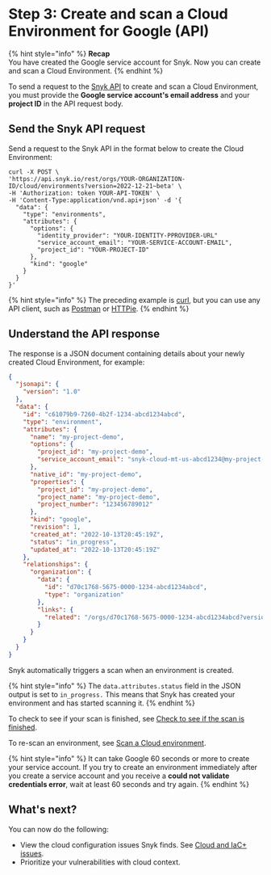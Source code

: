 # Step 3: Create and scan a Cloud Environment for Google (API)

{% hint style="info" %}
**Recap**\
You have created the Google service account for Snyk. Now you can create and scan a Cloud Environment.
{% endhint %}

To send a request to the [Snyk API](https://apidocs.snyk.io/?version=2022-12-21%7Ebeta#post-/orgs/-org\_id-/cloud/environments) to create and scan a Cloud Environment, you must provide the **Google service account's email address** and your **project ID** in the API request body.

## Send the Snyk API request

Send a request to the Snyk API in the format below to create the Cloud Environment:

```
curl -X POST \
'https://api.snyk.io/rest/orgs/YOUR-ORGANIZATION-ID/cloud/environments?version=2022-12-21~beta' \
-H 'Authorization: token YOUR-API-TOKEN' \
-H 'Content-Type:application/vnd.api+json' -d '{
  "data": {
    "type": "environments",
    "attributes": {
      "options": {
        "identity_provider": "YOUR-IDENTITY-PPROVIDER-URL"
        "service_account_email": "YOUR-SERVICE-ACCOUNT-EMAIL",
        "project_id": "YOUR-PROJECT-ID"
      },
      "kind": "google"
    }
  }
}'
```

{% hint style="info" %}
The preceding example is [curl](https://curl.se/), but you can use any API client, such as [Postman](https://www.postman.com/) or [HTTPie](https://httpie.io/).
{% endhint %}

## Understand the API response

The response is a JSON document containing details about your newly created Cloud Environment, for example:

```json
{
  "jsonapi": {
    "version": "1.0"
  },
  "data": {
    "id": "c61079b9-7260-4b2f-1234-abcd1234abcd",
    "type": "environment",
    "attributes": {
      "name": "my-project-demo",
      "options": {
        "project_id": "my-project-demo",
        "service_account_email": "snyk-cloud-mt-us-abcd1234@my-project-demo.iam.gserviceaccount.com"
      },
      "native_id": "my-project-demo",
      "properties": {
        "project_id": "my-project-demo",
        "project_name": "my-project-demo",
        "project_number": "123456789012"
      },
      "kind": "google",
      "revision": 1,
      "created_at": "2022-10-13T20:45:19Z",
      "status": "in_progress",
      "updated_at": "2022-10-13T20:45:19Z"
    },
    "relationships": {
      "organization": {
        "data": {
          "id": "d70c1768-5675-0000-1234-abcd1234abcd",
          "type": "organization"
        },
        "links": {
          "related": "/orgs/d70c1768-5675-0000-1234-abcd1234abcd?version=2022-12-21~beta"
        }
      }
    }
  }
}
```

Snyk automatically triggers a scan when an environment is created.

{% hint style="info" %}
The `data.attributes.status` field in the JSON output is set to `in_progress.` This means that Snyk has created your environment and has started scanning it.
{% endhint %}

To check to see if your scan is finished, see [Check to see if the scan is finished](https://docs.snyk.io/integrations/cloud-platforms/aws-integration/snyk-cloud-for-aws-api/step-3-create-and-scan-a-snyk-cloud-environment#check-to-see-if-the-scan-is-finished).

To re-scan an environment, see [Scan a Cloud environment](../../../../scan-infrastructure/introduction-to-iac+/snyk-environments/scan-a-cloud-environment.md).

{% hint style="info" %}
It can take Google 60 seconds or more to create your service account. If you try to create an environment immediately after you create a service account and you receive a **could not validate credentials error**, wait at least 60 seconds and try again.
{% endhint %}

## What's next?

You can now do the following:

* View the cloud configuration issues Snyk finds. See [Cloud and IaC+ issues](../../../../scan-infrastructure/introduction-to-iac+/cloud-and-integrated-iac-issues/).
* Prioritize your vulnerabilities with cloud context.
